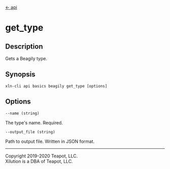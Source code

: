 [<- api](../../../api/index.md)

# get_type

## Description

Gets a Beagily type.

## Synopsis

```
xln-cli api basics beagily get_type [options]
```

## Options

`--name (string)`

The type's name. Required.

`--output_file (string)`

Path to output file. Written in JSON format.

---
Copyright 2019-2020 Teapot, LLC.  
Xilution is a DBA of Teapot, LLC.
